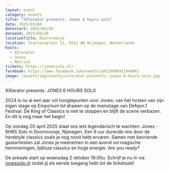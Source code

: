 ```yaml
---
layout: event
category: events
title: "XXlerator presents: Jones 6 hours solo"
date: 2025/03/08
datestart: 2025/04/20
dateend: 2025/04/20
locationTitle: Doornroosje
location: Stationsplein 11, 6512 AB Nijmegen, Netherlands
hosts:
  - XXlerator
  - Jones
  - Matrixx
tickets: https://jonessolo.nl/
facebook: https://www.facebook.com/events/1051969693144806/
image: /assets/img/events/xxlerator-presents--jones-6-hours-solo.jpg
---
```


XXlerator presents: JONES 6 HOURS SOLO

2024 is nu al een jaar vol hoogtepunten voor Jones: van het hosten van zijn eigen stage op Emporium tot draaien op de mainstage van Defqon.1 Festival. De King of Classics is niet te stoppen en blijft de scene verbazen. En dit is nog maar het begin!

Op zondag 20 april 2025 staat ons iets legendarisch te wachten: Jones - 6HRS Solo in Doornroosje, Nijmegen. Een 6 uur durende reis door de hardstyle classics zoals je nog nooit hebt ervaren. Samen met bevriende gastartiesten zal Jones je meenemen in een avond vol magische herinneringen, tijdloze classics en hoge energie. Are you ready?

De presale start op woensdag 2 oktober 19:00u. Schrijf je nu in via [jonessolo.nl](https://l.facebook.com/l.php?u=http%3A%2F%2Fjonessolo.nl%2F%3Ffbclid%3DIwZXh0bgNhZW0CMTAAAR2DzuUlOAMzTdYekns8zzs6czTem4Y7qUxDZsvXhCLi04ZI1iITFvYYFcM_aem_r4jtbBPCvPwphehSETW4Nw&h=AT0Tpqa6w0CNcKQWqO1QiPpahBQOE0XtoD8HfKj4rmxkx75SGhRjQJDZs1a8xyI3FQnFLaBXVdWg6SHRvIc3Qkuk5jgGvLW5PPuDt0kfkcQd2HcaAm7hTvyhEE6hcKNlKCAVq20nu9TIpMWJG30aauY&__tn__=q&c[0]=AT2vD30hHbXyHspFySqgJaJTBZJg9nrU6R8Uc-hYeVsyV8gDfccYbrxNBhrcvKHUTVT03Ed4Wmn5vn1YcWq_LMoijBK9h8KqacU3Kf1znwK5gcIGPr39yZyUYYCEH3jRBwsg-fE51ZV8x9HzMry4rMq7Wub03CdgTgL1yg) zodat jij als eerste toegang hebt tot de ticketsale!
